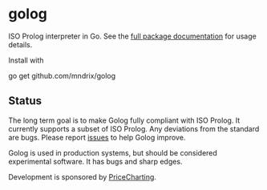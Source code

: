 golog
=====

ISO Prolog interpreter in Go.  See the [full package documentation](http://godoc.org/github.com/mndrix/golog) for usage details.

Install with

  go get github.com/mndrix/golog

Status
------

The long term goal is to make Golog fully compliant with ISO Prolog.  It currently supports a subset of ISO Prolog.  Any deviations from the standard are bugs.  Please report [issues](https://github.com/mndrix/golog/issues) to help Golog improve.

Golog is used in production systems, but should be considered experimental software.  It has bugs and sharp edges.

Development is sponsored by [PriceCharting](http://videogames.pricecharting.com).
